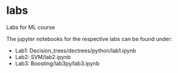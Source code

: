 # labs
Labs for ML course

The jupyter notebooks for the respective labs can be found under:
* Lab1: Decision_trees/dectrees/python/lab1.ipynb
* Lab2: SVM/lab2.ipynb
* Lab3: Boosting/lab3py/lab3.ipynb
